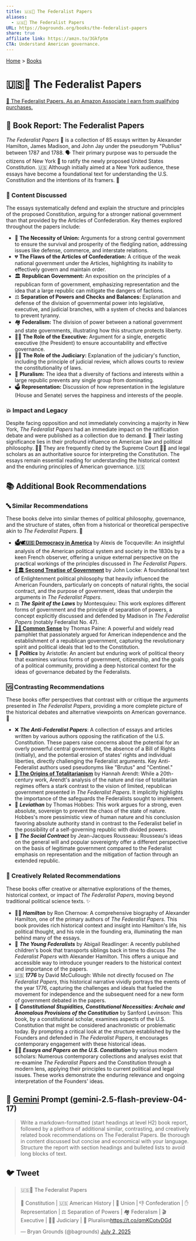 ```yaml
---
title: 🇺🇸📜 The Federalist Papers
aliases:
  - 🇺🇸📜 The Federalist Papers
URL: https://bagrounds.org/books/the-federalist-papers
share: true
affiliate link: https://amzn.to/3Gkfptm
CTA: Understand American governance.
---
```

[Home](../index.md) > [Books](./index.md)  
# 🇺🇸📜 The Federalist Papers  
[🛒 The Federalist Papers. As an Amazon Associate I earn from qualifying purchases.](https://amzn.to/3Gkfptm)  
  
## 📖 Book Report: The Federalist Papers  
  
*The Federalist Papers* 📜 is a collection of 85 essays written by Alexander Hamilton, James Madison, and John Jay under the pseudonym "Publius" between 1787 and 1788. 🗣️ Their primary purpose was to persuade the citizens of New York 🗽 to ratify the newly proposed United States Constitution. 🇺🇸 Although initially aimed at a New York audience, these essays have become a foundational text for understanding the U.S. Constitution and the intentions of its framers. 🤔  
  
### 💬 Content Discussed  
  
The essays systematically defend and explain the structure and principles of the proposed Constitution, arguing for a stronger national government than that provided by the Articles of Confederation. Key themes explored throughout the papers include:  
  
* 🤝 **The Necessity of Union:** Arguments for a strong central government to ensure the survival and prosperity of the fledgling nation, addressing issues like defense, commerce, and interstate relations.  
* 💔 **The Flaws of the Articles of Confederation:** A critique of the weak national government under the Articles, highlighting its inability to effectively govern and maintain order.  
* 🏛️ **Republican Government:** An exposition on the principles of a republican form of government, emphasizing representation and the idea that a large republic can mitigate the dangers of factions.  
* ⚖️ **Separation of Powers and Checks and Balances:** Explanation and defense of the division of governmental power into legislative, executive, and judicial branches, with a system of checks and balances to prevent tyranny.  
* 🏘️ **Federalism:** The division of power between a national government and state governments, illustrating how this structure protects liberty.  
* 👨‍💼 **The Role of the Executive:** Argument for a single, energetic executive (the President) to ensure accountability and effective governance.  
* 👨‍⚖️ **The Role of the Judiciary:** Explanation of the judiciary's function, including the principle of judicial review, which allows courts to review the constitutionality of laws.  
* 👥 **Pluralism:** The idea that a diversity of factions and interests within a large republic prevents any single group from dominating.  
* 🗳️ **Representation:** Discussion of how representation in the legislature (House and Senate) serves the happiness and interests of the people.  
  
### 💥 Impact and Legacy  
  
Despite facing opposition and not immediately convincing a majority in New York, *The Federalist Papers* had an immediate impact on the ratification debate and were published as a collection due to demand. 💯 Their lasting significance lies in their profound influence on American law and political philosophy. 👨‍🎓 They are frequently cited by the Supreme Court 👨‍⚖️ and legal scholars as an authoritative source for interpreting the Constitution. The essays remain essential reading for understanding the historical context and the enduring principles of American governance. 🇺🇸  
  
## 📚 Additional Book Recommendations  
  
### 🔤 Similar Recommendations  
  
These books delve into similar themes of political philosophy, governance, and the structure of states, often from a historical or theoretical perspective akin to *The Federalist Papers*. 💭  
  
* **[🗳️🕊️🇺🇸 Democracy in America](./democracy-in-america.md)** by Alexis de Tocqueville: An insightful analysis of the American political system and society in the 1830s by a keen French observer, offering a unique external perspective on the practical workings of the principles discussed in *The Federalist Papers*.  
* **[👑🏛️ Second Treatise of Government](./second-treatise-of-government.md)** by John Locke: A foundational text of Enlightenment political philosophy that heavily influenced the American Founders, particularly on concepts of natural rights, the social contract, and the purpose of government, ideas that underpin the arguments in *The Federalist Papers*.  
* ⚖️ ***The Spirit of the Laws*** by Montesquieu: This work explores different forms of government and the principle of separation of powers, a concept explicitly discussed and defended by Madison in *The Federalist Papers* (notably Federalist No. 47).  
* **[🧠💡 Common Sense](./common-sense.md)** by Thomas Paine: A powerful and widely read pamphlet that passionately argued for American independence and the establishment of a republican government, capturing the revolutionary spirit and political ideals that led to the Constitution.  
* 🤔 ***Politics*** by Aristotle: An ancient but enduring work of political theory that examines various forms of government, citizenship, and the goals of a political community, providing a deep historical context for the ideas of governance debated by the Federalists.  
  
### 🆚 Contrasting Recommendations  
  
These books offer perspectives that contrast with or critique the arguments presented in *The Federalist Papers*, providing a more complete picture of the historical debates and alternative viewpoints on American governance. 📰  
  
* ❌ ***The Anti-Federalist Papers***: A collection of essays and articles written by various authors opposing the ratification of the U.S. Constitution. These papers raise concerns about the potential for an overly powerful central government, the absence of a Bill of Rights (initially), and the potential erosion of states' rights and individual liberties, directly challenging the Federalist arguments. Key Anti-Federalist authors used pseudonyms like "Brutus" and "Centinel."  
* **[👹 The Origins of Totalitarianism](./the-origins-of-totalitarianism.md)** by Hannah Arendt: While a 20th-century work, Arendt's analysis of the nature and rise of totalitarian regimes offers a stark contrast to the vision of limited, republican government presented in *The Federalist Papers*. It implicitly highlights the importance of the safeguards the Federalists sought to implement.  
* 👑 ***Leviathan*** by Thomas Hobbes: This work argues for a strong, even absolute, sovereign to prevent the chaos of the state of nature. Hobbes's more pessimistic view of human nature and his conclusion favoring absolute authority stand in contrast to the Federalist belief in the possibility of a self-governing republic with divided powers.  
* 🤝 ***The Social Contract*** by Jean-Jacques Rousseau: Rousseau's ideas on the general will and popular sovereignty offer a different perspective on the basis of legitimate government compared to the Federalist emphasis on representation and the mitigation of faction through an extended republic.  
  
### 🎨 Creatively Related Recommendations  
  
These books offer creative or alternative explorations of the themes, historical context, or impact of *The Federalist Papers*, moving beyond traditional political science texts. ✨  
  
* 👨‍💼 ***Hamilton*** by Ron Chernow: A comprehensive biography of Alexander Hamilton, one of the primary authors of *The Federalist Papers*. This book provides rich historical context and insight into Hamilton's life, his political thought, and his role in the founding era, illuminating the man behind many of the essays.  
* 👧 ***The Young Federalists*** by Abigail Readlinger: A recently published children's book that transports siblings back in time to discuss *The Federalist Papers* with Alexander Hamilton. This offers a unique and accessible way to introduce younger readers to the historical context and importance of the papers.  
* 🇺🇸 ***1776*** by David McCullough: While not directly focused on *The Federalist Papers*, this historical narrative vividly portrays the events of the year 1776, capturing the challenges and ideals that fueled the movement for independence and the subsequent need for a new form of government debated in the papers.  
* 🤪 ***Constitutional Stupidities, Constitutional Necessities: Archaic and Anomalous Provisions of the Constitution*** by Sanford Levinson: This book, by a constitutional scholar, examines aspects of the U.S. Constitution that might be considered anachronistic or problematic today. By prompting a critical look at the structure established by the Founders and defended in *The Federalist Papers*, it encourages contemporary engagement with these historical ideas.  
* 👨‍🎓 ***Essays and Papers on the U.S. Constitution*** by various modern scholars: Numerous contemporary collections and analyses exist that re-examine *The Federalist Papers* and the Constitution through a modern lens, applying their principles to current political and legal issues. These works demonstrate the enduring relevance and ongoing interpretation of the Founders' ideas.  
  
## 💬 [Gemini](../software/gemini.md) Prompt (gemini-2.5-flash-preview-04-17)  
> Write a markdown-formatted (start headings at level H2) book report, followed by a plethora of additional similar, contrasting, and creatively related book recommendations on The Federalist Papers. Be thorough in content discussed but concise and economical with your language. Structure the report with section headings and bulleted lists to avoid long blocks of text.  
  
  
  
## 🐦 Tweet  
<blockquote class="twitter-tweet" data-theme="dark"><p lang="en" dir="ltr">🇺🇸📜 The Federalist Papers<br><br>📜 Constitution | 🇺🇸 American History | 🤝 Union | 👎 Confederation | ✋ Representation | ⚖️ Separation of Powers | 🏘️ Federalism | 🎬 Executive | 👨‍⚖️ Judiciary | 👥 Pluralism<a href="https://t.co/qmKCotvDGd">https://t.co/qmKCotvDGd</a></p>&mdash; Bryan Grounds (@bagrounds) <a href="https://twitter.com/bagrounds/status/1940229460256858612?ref_src=twsrc%5Etfw">July 2, 2025</a></blockquote> <script async src="https://platform.twitter.com/widgets.js" charset="utf-8"></script>